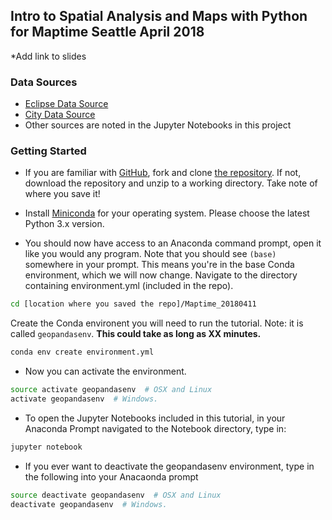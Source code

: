 ## **Intro to Spatial Analysis and Maps with Python** for Maptime Seattle April 2018

*Add link to slides

### Data Sources

* [Eclipse Data Source](http://xjubier.free.fr/en/site_pages/SolarEclipsesGoogleEarth.html)
* [City Data Source](http://www.naturalearthdata.com/downloads/10m-cultural-vectors/10m-populated-places/)
* Other sources are noted in the Jupyter Notebooks in this project

### Getting Started

* If you are familiar with [GitHub](http://www.github.com), fork and clone [the repository](https://github.com/christyheaton/Maptime_20180411). If not, download the repository and unzip to a working directory. Take note of where you save it!

* Install [Miniconda](https://conda.io/miniconda.html) for your operating system. Please choose the latest Python 3.x version.

* You should now have access to an Anaconda command prompt, open it like you would any program. Note that you should see `(base)` somewhere in your prompt. This means you're in the base Conda environment, which we will now change. Navigate to the directory containing environment.yml (included in the repo).

```bash
cd [location where you saved the repo]/Maptime_20180411
```

Create the Conda environent you will need to run the tutorial. Note: it is called `geopandasenv`. **This could take as long as XX minutes.**

```bash
conda env create environment.yml
```

* Now you can activate the environment.

```bash
source activate geopandasenv  # OSX and Linux
activate geopandasenv  # Windows.
```

* To open the Jupyter Notebooks included in this tutorial, in your Anaconda Prompt navigated to the Notebook directory, type in:

```bash
jupyter notebook
```

* If you ever want to deactivate the geopandasenv environment, type in the following into your Anacaonda prompt

```bash
source deactivate geopandasenv  # OSX and Linux
deactivate geopandasenv  # Windows.
```
